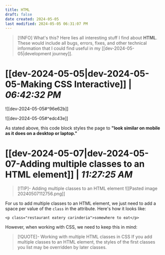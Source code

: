 ```yaml
---
title: HTML
draft: false
date created: 2024-05-05
last modified: 2024-05-05 06:31:07 PM
---
```



> [!INFO] What's this?
> Here lies all interesting stuff I find about **HTML**. These would include all bugs, errors, fixes, and other technical information that I could find useful in my [[dev-2024-05-05|development journey]].

# **[[dev-2024-05-05|dev-2024-05-05-Making CSS Interactive]]** | *06:42:32 PM*

![[dev-2024-05-05#^96e62b]]

![[dev-2024-05-05#^edc43e]]

As stated above, this code block styles the page to **"look similar on mobile as it does on a desktop or laptop."**

# **[[dev-2024-05-07|dev-2024-05-07-Adding multiple classes to an HTML element]]** | *11:27:25 AM*

>[!TIP]- Adding multiple classes to an HTML element
>![[Pasted image 20240507112756.png]]

For us to add multiple classes to an HTML element, we just need to add a space per value of the `class` in the attribute. Here's how it looks like:

```
<p class="restaurant eatery carinderia">somewhere to eat</p>
```

However, when working with CSS, we need to keep this in mind:

>[!QUOTE]- Working with multiple HTML classes in CSS
>If you add multiple classes to an HTML element, the styles of the first classes you list may be overridden by later classes.